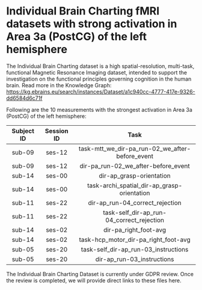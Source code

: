 # Individual Brain Charting fMRI datasets with strong activation in Area 3a (PostCG) of the left hemisphere

The Individual Brain Charting dataset is a high spatial-resolution, multi-task, functional Magnetic Resonance Imaging dataset, intended to support the investigation on the functional principles governing cognition in the human brain.
Read more in the Knowledge Graph: https://kg.ebrains.eu/search/instances/Dataset/a1c940cc-4777-417e-9326-dd6584d6c71f

Following are the 10 measurements with the strongest activation in Area 3a (PostCG) of the left hemisphere:

| Subject ID | Session ID | Task |
| :-: | :-: | :-: |
| sub-09 | ses-12 | task-mtt_we_dir-pa_run-02_we_after-before_event|
| sub-09 | ses-12 | dir-pa_run-02_we_after-before_event|
| sub-14 | ses-00 | dir-ap_grasp-orientation|
| sub-14 | ses-00 | task-archi_spatial_dir-ap_grasp-orientation|
| sub-11 | ses-22 | dir-ap_run-04_correct_rejection|
| sub-11 | ses-22 | task-self_dir-ap_run-04_correct_rejection|
| sub-14 | ses-02 | dir-pa_right_foot-avg|
| sub-14 | ses-02 | task-hcp_motor_dir-pa_right_foot-avg|
| sub-05 | ses-20 | task-self_dir-ap_run-03_instructions|
| sub-05 | ses-20 | dir-ap_run-03_instructions|


The Individual Brain Charting Dataset is currently under GDPR review. Once the review is completed, we will provide direct links to these files here.